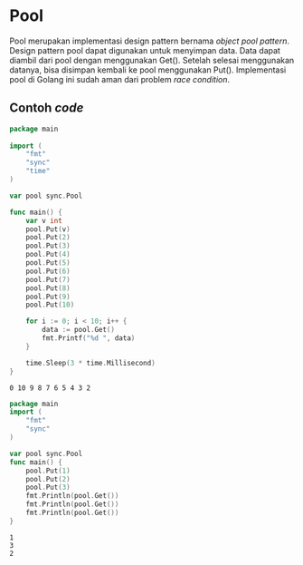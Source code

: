 # Pool

Pool merupakan implementasi design pattern bernama _object pool pattern_. Design pattern pool dapat digunakan untuk menyimpan data. Data dapat diambil dari pool dengan menggunakan Get(). Setelah selesai menggunakan datanya, bisa disimpan kembali ke pool menggunakan Put(). Implementasi pool di Golang ini sudah aman dari problem _race condition_.

## Contoh _code_

```go
package main
 
import (
    "fmt"
    "sync"
    "time"
)

var pool sync.Pool

func main() {
    var v int
    pool.Put(v)
    pool.Put(2)
    pool.Put(3)
    pool.Put(4)
    pool.Put(5)
    pool.Put(6)
    pool.Put(7)
    pool.Put(8)
    pool.Put(9)
    pool.Put(10)

    for i := 0; i < 10; i++ {
        data := pool.Get()
        fmt.Printf("%d ", data)
    }

    time.Sleep(3 * time.Millisecond)    
}
```

```
0 10 9 8 7 6 5 4 3 2
```

```go
package main
import (
    "fmt"
    "sync"
)

var pool sync.Pool
func main() {
    pool.Put(1)
    pool.Put(2)
    pool.Put(3)
    fmt.Println(pool.Get())
    fmt.Println(pool.Get())
    fmt.Println(pool.Get())
}
```

```
1
3
2
```
